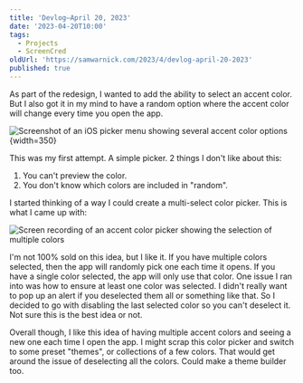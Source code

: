 ```yaml
---
title: 'Devlog—April 20, 2023'
date: '2023-04-20T10:00'
tags:
  - Projects
  - ScreenCred
oldUrl: 'https://samwarnick.com/2023/4/devlog-april-20-2023'
published: true
---
```


As part of the redesign, I wanted to add the ability to select an accent color. But I also got it in my mind to have a random option where the accent color will change every time you open the app.

![Screenshot of an iOS picker menu showing several accent color options](/media/2023-04-20-accent-color-boring.png){width=350}

This was my first attempt. A simple picker. 2 things I don't like about this:

1. You can't preview the color.
2. You don't know which colors are included in "random".

I started thinking of a way I could create a multi-select color picker. This is what I came up with:

![Screen recording of an accent color picker showing the selection of multiple colors](/media/2023-04-20-accent-color-multi.gif)

I'm not 100% sold on this idea, but I like it. If you have multiple colors selected, then the app will randomly pick one each time it opens. If you have a single color selected, the app will only use that color. One issue I ran into was how to ensure at least one color was selected. I didn't really want to pop up an alert if you deselected them all or something like that. So I decided to go with disabling the last selected color so you can't deselect it. Not sure this is the best idea or not.

Overall though, I like this idea of having multiple accent colors and seeing a new one each time I open the app. I might scrap this color picker and switch to some preset "themes", or collections of a few colors. That would get around the issue of deselecting all the colors. Could make a theme builder too.
